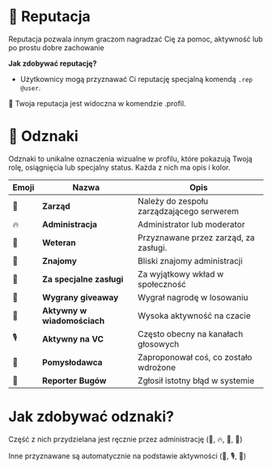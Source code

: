 # 🧭 Reputacja
Reputacja  pozwala innym graczom nagradzać Cię za pomoc, aktywność lub po prostu dobre zachowanie

**Jak zdobywać reputację?**

- Użytkownicy mogą przyznawać Ci reputację specjalną komendą `.rep @user`.

📌 Twoja reputacja jest widoczna w komendzie .profil.


# 🏅 Odznaki
Odznaki to unikalne oznaczenia wizualne w profilu, które pokazują Twoją rolę, osiągnięcia lub specjalny status. Każda z nich ma opis i kolor.


| Emoji | Nazwa                       | Opis                                      |
| ----- | --------------------------- | ----------------------------------------- |
| 👑    | **Zarząd**                  | Należy do zespołu zarządzającego serwerem |
| 🔥    | **Administracja**           | Administrator lub moderator               |
| 🏅    | **Weteran**                 | Przyznawane przez zarząd, za zasługi.     |
| 🤝    | **Znajomy**                 | Bliski znajomy administracji              |
| 🌟    | **Za specjalne zasługi**    | Za wyjątkowy wkład w społeczność          |
| 🎁    | **Wygrany giveaway**        | Wygrał nagrodę w losowaniu                |
| 💬    | **Aktywny w wiadomościach** | Wysoka aktywność na czacie                | - Do kupienia w ?sklep
| 🎙️    | **Aktywny na VC**            | Często obecny na kanałach głosowych       | - Do kupienia w ?sklep
| 🧠    | **Pomysłodawca**            | Zaproponował coś, co zostało wdrożone     |
| 🐞    | **Reporter Bugów**          | Zgłosił istotny błąd w systemie           |



# Jak zdobywać odznaki?

Część z nich przydzielana jest ręcznie przez administrację (👑, 🔥, 🌟, 🤝)

Inne przyznawane są automatycznie na podstawie aktywności (💬, 🎙️, 🏅)
